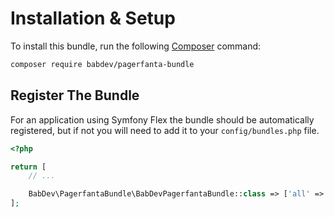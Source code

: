 # Installation & Setup

To install this bundle, run the following [Composer](https://getcomposer.org/) command:

```bash
composer require babdev/pagerfanta-bundle
```

## Register The Bundle

For an application using Symfony Flex the bundle should be automatically registered, but if not you will need to add it to your `config/bundles.php` file.

```php
<?php

return [
    // ...

    BabDev\PagerfantaBundle\BabDevPagerfantaBundle::class => ['all' => true],
];
```
